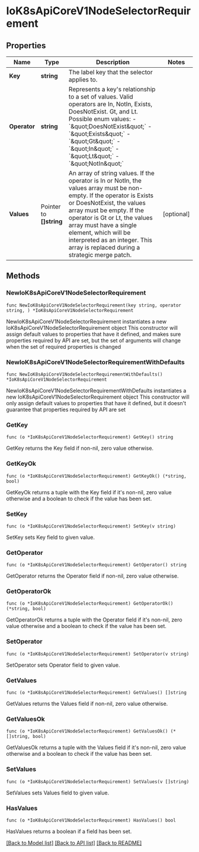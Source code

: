 # IoK8sApiCoreV1NodeSelectorRequirement

## Properties

Name | Type | Description | Notes
------------ | ------------- | ------------- | -------------
**Key** | **string** | The label key that the selector applies to. | 
**Operator** | **string** | Represents a key&#39;s relationship to a set of values. Valid operators are In, NotIn, Exists, DoesNotExist. Gt, and Lt.  Possible enum values:  - &#x60;\&quot;DoesNotExist\&quot;&#x60;  - &#x60;\&quot;Exists\&quot;&#x60;  - &#x60;\&quot;Gt\&quot;&#x60;  - &#x60;\&quot;In\&quot;&#x60;  - &#x60;\&quot;Lt\&quot;&#x60;  - &#x60;\&quot;NotIn\&quot;&#x60; | 
**Values** | Pointer to **[]string** | An array of string values. If the operator is In or NotIn, the values array must be non-empty. If the operator is Exists or DoesNotExist, the values array must be empty. If the operator is Gt or Lt, the values array must have a single element, which will be interpreted as an integer. This array is replaced during a strategic merge patch. | [optional] 

## Methods

### NewIoK8sApiCoreV1NodeSelectorRequirement

`func NewIoK8sApiCoreV1NodeSelectorRequirement(key string, operator string, ) *IoK8sApiCoreV1NodeSelectorRequirement`

NewIoK8sApiCoreV1NodeSelectorRequirement instantiates a new IoK8sApiCoreV1NodeSelectorRequirement object
This constructor will assign default values to properties that have it defined,
and makes sure properties required by API are set, but the set of arguments
will change when the set of required properties is changed

### NewIoK8sApiCoreV1NodeSelectorRequirementWithDefaults

`func NewIoK8sApiCoreV1NodeSelectorRequirementWithDefaults() *IoK8sApiCoreV1NodeSelectorRequirement`

NewIoK8sApiCoreV1NodeSelectorRequirementWithDefaults instantiates a new IoK8sApiCoreV1NodeSelectorRequirement object
This constructor will only assign default values to properties that have it defined,
but it doesn't guarantee that properties required by API are set

### GetKey

`func (o *IoK8sApiCoreV1NodeSelectorRequirement) GetKey() string`

GetKey returns the Key field if non-nil, zero value otherwise.

### GetKeyOk

`func (o *IoK8sApiCoreV1NodeSelectorRequirement) GetKeyOk() (*string, bool)`

GetKeyOk returns a tuple with the Key field if it's non-nil, zero value otherwise
and a boolean to check if the value has been set.

### SetKey

`func (o *IoK8sApiCoreV1NodeSelectorRequirement) SetKey(v string)`

SetKey sets Key field to given value.


### GetOperator

`func (o *IoK8sApiCoreV1NodeSelectorRequirement) GetOperator() string`

GetOperator returns the Operator field if non-nil, zero value otherwise.

### GetOperatorOk

`func (o *IoK8sApiCoreV1NodeSelectorRequirement) GetOperatorOk() (*string, bool)`

GetOperatorOk returns a tuple with the Operator field if it's non-nil, zero value otherwise
and a boolean to check if the value has been set.

### SetOperator

`func (o *IoK8sApiCoreV1NodeSelectorRequirement) SetOperator(v string)`

SetOperator sets Operator field to given value.


### GetValues

`func (o *IoK8sApiCoreV1NodeSelectorRequirement) GetValues() []string`

GetValues returns the Values field if non-nil, zero value otherwise.

### GetValuesOk

`func (o *IoK8sApiCoreV1NodeSelectorRequirement) GetValuesOk() (*[]string, bool)`

GetValuesOk returns a tuple with the Values field if it's non-nil, zero value otherwise
and a boolean to check if the value has been set.

### SetValues

`func (o *IoK8sApiCoreV1NodeSelectorRequirement) SetValues(v []string)`

SetValues sets Values field to given value.

### HasValues

`func (o *IoK8sApiCoreV1NodeSelectorRequirement) HasValues() bool`

HasValues returns a boolean if a field has been set.


[[Back to Model list]](../README.md#documentation-for-models) [[Back to API list]](../README.md#documentation-for-api-endpoints) [[Back to README]](../README.md)


